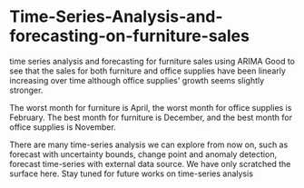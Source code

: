 # Time-Series-Analysis-and-forecasting-on-furniture-sales
time series analysis and forecasting for furniture sales using ARIMA
Good to see that the sales for both furniture and office supplies have been linearly increasing over time although office supplies' growth seems slightly stronger.

The worst month for furniture is April, the worst month for office supplies is February. The best month for furniture is December, and the best month for office supplies is November.

There are many time-series analysis we can explore from now on, such as forecast with uncertainty bounds, change point and anomaly detection, forecast time-series with external data source. We have only scratched the surface here. Stay tuned for future works on time-series analysis
